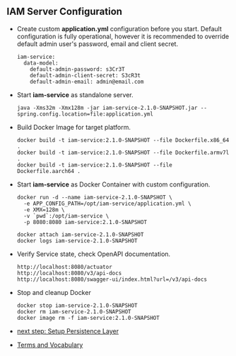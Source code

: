 ## IAM Server Configuration

* Create custom __application.yml__ configuration before you start.
  Default configuration is fully operational, however it is recommended 
  to override default admin user's password, email and client secret.
  ```
  iam-service:
    data-model:
      default-admin-password: s3Cr3T
      default-admin-client-secret: S3cR3t 
      default-admin-email: admin@email.com 
  ```
* Start __iam-service__ as standalone server.
  ```
  java -Xms32m -Xmx128m -jar iam-service-2.1.0-SNAPSHOT.jar --spring.config.location=file:application.yml
  ```
* Build Docker Image for target platform.
  ```
  docker build -t iam-service:2.1.0-SNAPSHOT --file Dockerfile.x86_64 .
  docker build -t iam-service:2.1.0-SNAPSHOT --file Dockerfile.armv7l .
  docker build -t iam-service:2.1.0-SNAPSHOT --file Dockerfile.aarch64 .
  ```
* Start __iam-service__ as Docker Container with custom configuration.
  ```
  docker run -d --name iam-service-2.1.0-SNAPSHOT \
    -e APP_CONFIG_PATH=/opt/iam-service/application.yml \
    -e XMX=128m \
    -v `pwd`:/opt/iam-service \
    -p 8080:8080 iam-service:2.1.0-SNAPSHOT  
  
  docker attach iam-service-2.1.0-SNAPSHOT
  docker logs iam-service-2.1.0-SNAPSHOT
  ```
* Verify Service state, check OpenAPI documentation.
  ```
  http://localhost:8080/actuator
  http://localhost:8080/v3/api-docs
  http://localhost:8080/swagger-ui/index.html?url=/v3/api-docs
  ```
* Stop and cleanup Docker
  ```
  docker stop iam-service-2.1.0-SNAPSHOT
  docker rm iam-service-2.1.0-SNAPSHOT
  docker image rm -f iam-service:2.1.0-SNAPSHOT
  ```

* [next step: Setup Persistence Layer](01b_setup-persitence-layer.md)
* [Terms and Vocabulary](Terms-and-Vocabulary.md)